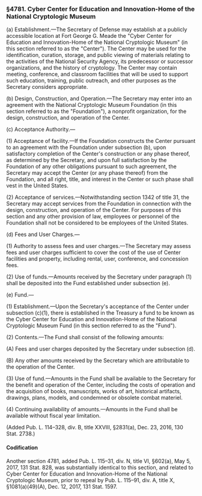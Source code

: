 ### §4781. Cyber Center for Education and Innovation-Home of the National Cryptologic Museum ###

(a) Establishment.—The Secretary of Defense may establish at a publicly accessible location at Fort George G. Meade the "Cyber Center for Education and Innovation-Home of the National Cryptologic Museum" (in this section referred to as the "Center"). The Center may be used for the identification, curation, storage, and public viewing of materials relating to the activities of the National Security Agency, its predecessor or successor organizations, and the history of cryptology. The Center may contain meeting, conference, and classroom facilities that will be used to support such education, training, public outreach, and other purposes as the Secretary considers appropriate.

(b) Design, Construction, and Operation.—The Secretary may enter into an agreement with the National Cryptologic Museum Foundation (in this section referred to as the "Foundation"), a nonprofit organization, for the design, construction, and operation of the Center.

(c) Acceptance Authority.—

(1) Acceptance of facility.—If the Foundation constructs the Center pursuant to an agreement with the Foundation under subsection (b), upon satisfactory completion of the Center's construction or any phase thereof, as determined by the Secretary, and upon full satisfaction by the Foundation of any other obligations pursuant to such agreement, the Secretary may accept the Center (or any phase thereof) from the Foundation, and all right, title, and interest in the Center or such phase shall vest in the United States.

(2) Acceptance of services.—Notwithstanding section 1342 of title 31, the Secretary may accept services from the Foundation in connection with the design, construction, and operation of the Center. For purposes of this section and any other provision of law, employees or personnel of the Foundation shall not be considered to be employees of the United States.

(d) Fees and User Charges.—

(1) Authority to assess fees and user charges.—The Secretary may assess fees and user charges sufficient to cover the cost of the use of Center facilities and property, including rental, user, conference, and concession fees.

(2) Use of funds.—Amounts received by the Secretary under paragraph (1) shall be deposited into the Fund established under subsection (e).

(e) Fund.—

(1) Establishment.—Upon the Secretary's acceptance of the Center under subsection (c)(1), there is established in the Treasury a fund to be known as the Cyber Center for Education and Innovation-Home of the National Cryptologic Museum Fund (in this section referred to as the "Fund").

(2) Contents.—The Fund shall consist of the following amounts:

(A) Fees and user charges deposited by the Secretary under subsection (d).

(B) Any other amounts received by the Secretary which are attributable to the operation of the Center.

(3) Use of fund.—Amounts in the Fund shall be available to the Secretary for the benefit and operation of the Center, including the costs of operation and the acquisition of books, manuscripts, works of art, historical artifacts, drawings, plans, models, and condemned or obsolete combat materiel.

(4) Continuing availability of amounts.—Amounts in the Fund shall be available without fiscal year limitation.

(Added Pub. L. 114–328, div. B, title XXVIII, §2831(a), Dec. 23, 2016, 130 Stat. 2738.)

#### Codification ####

Another section 4781, added Pub. L. 115–31, div. N, title VI, §602(a), May 5, 2017, 131 Stat. 828, was substantially identical to this section, and related to Cyber Center for Education and Innovation-Home of the National Cryptologic Museum, prior to repeal by Pub. L. 115–91, div. A, title X, §1081(a)(49)(A), Dec. 12, 2017, 131 Stat. 1597.